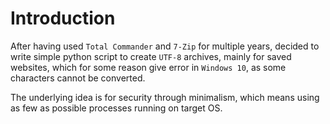 # Introduction
After having used `Total Commander` and `7-Zip` for multiple years, decided to write simple python script to create `UTF-8` archives, mainly for saved websites, which for some reason give error in `Windows 10`, as some characters cannot be converted.

The underlying idea is for security through minimalism, which means using as few as possible processes running on target OS.